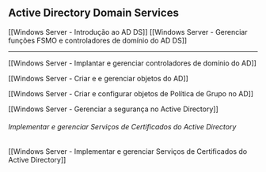 ## Active Directory Domain Services
[[Windows Server - Introdução ao AD DS]]
[[Windows Server - Gerenciar funções FSMO e controladores de domínio do AD DS]]

---


[[Windows Server - Implantar e gerenciar controladores de domínio do AD]]

[[Windows Server - Criar e e gerenciar objetos do AD]]

[[Windows Server  - Criar e configurar objetos de Política de Grupo no AD]]

[[Windows Server - Gerenciar a segurança no Active Directory]]

###### Implementar e gerenciar Serviços de Certificados do Active Directory
[[Windows Server -  Implementar e gerenciar Serviços de Certificados do Active Directory]]



